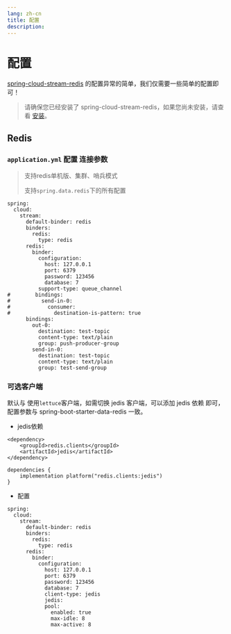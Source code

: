 ```yaml
---
lang: zh-cn
title: 配置
description: 
---
```


# 配置

[spring-cloud-stream-redis](https://github.com/guoshiqiufeng/spring-cloud-stream-redis) 的配置异常的简单，我们仅需要一些简单的配置即可！

> 请确保您已经安装了 spring-cloud-stream-redis，如果您尚未安装，请查看 [安装](install.md)。

## Redis

### `application.yml` 配置 连接参数

> 支持redis单机版、集群、哨兵模式
>
> 支持`spring.data.redis`下的所有配置
>

```yaml:no-line-numbers
spring:
  cloud:
    stream:
      default-binder: redis
      binders:
        redis:
          type: redis
      redis:
        binder:
          configuration:
            host: 127.0.0.1
            port: 6379
            password: 123456
            database: 7
          support-type: queue_channel
#        bindings:
#          send-in-0:
#            consumer:
#              destination-is-pattern: true
      bindings:
        out-0:
          destination: test-topic
          content-type: text/plain
          group: push-producer-group
        send-in-0:
          destination: test-topic
          content-type: text/plain
          group: test-send-group
```

### 可选客户端

默认与 使用`lettuce`客户端，如需切换 jedis 客户端，可以添加 jedis 依赖 即可，配置参数与 spring-boot-starter-data-redis 一致。

- jedis依赖
<CodeGroup>
  <CodeGroupItem title="Maven" active>

```xml:no-line-numbers:no-v-pre
<dependency>
    <groupId>redis.clients</groupId>
    <artifactId>jedis</artifactId>
</dependency>
```

  </CodeGroupItem>

  <CodeGroupItem title="Gradle">

```groovy:no-line-numbers:no-v-pre
dependencies {
    implementation platform("redis.clients:jedis")
}
```

  </CodeGroupItem>
</CodeGroup>

- 配置
```yaml:no-line-numbers
spring:
  cloud:
    stream:
      default-binder: redis
      binders:
        redis:
          type: redis
      redis:
        binder:
          configuration:
            host: 127.0.0.1
            port: 6379
            password: 123456
            database: 7
            client-type: jedis
            jedis:
            pool:
              enabled: true
              max-idle: 8
              max-active: 8

```

